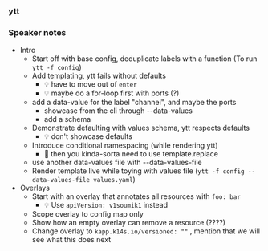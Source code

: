 ### ytt

### Speaker notes
- Intro
    - Start off with base config, deduplicate labels with a function (To run `ytt -f config`)
    - Add templating, ytt fails without defaults
        - 💡 have to move out of `enter`
        - 💡 maybe do a for-loop first with ports (?)
    - add a data-value for the label "channel", and maybe the ports
        - showcase from the cli through --data-values
        - add a schema
    - Demonstrate defaulting with values schema, ytt respects defaults
        - 💡 don't showcase defaults
    - Introduce conditional namespacing (while rendering ytt)
        - 🤔 then you kinda-sorta need to use template.replace
    - use another data-values file with --data-values-file
    - Render template live while toying with values file (`ytt -f config --data-values-file values.yaml`) 
- Overlays
    - Start with an overlay that annotates all resources with `foo: bar`
        - 💡 Use `apiVersion: v1soumik1` instead
    - Scope overlay to config map only
    - Show how an empty overlay can remove a resource
    (????)
    - Change overlay to `kapp.k14s.io/versioned: ""` , mention that we will see what this does next
